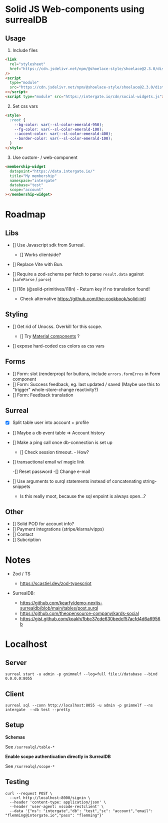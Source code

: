 # Solid JS Web-components using surrealDB

## Usage

1. Include files

```html
<link
  rel="stylesheet"
  href="https://cdn.jsdelivr.net/npm/@shoelace-style/shoelace@2.3.0/dist/themes/light.css"
/>
<script
  type="module"
  src="https://cdn.jsdelivr.net/npm/@shoelace-style/shoelace@2.3.0/dist/shoelace.js"
></script>
<script type="module" src="https://intergate.io/cdn/social-widgets.js"></script>
```

2. Set css vars

```html
<style>
  :root {
    --bg-color: var(--sl-color-emerald-950);
    --fg-color: var(--sl-color-emerald-100);
    --accent-color: var(--sl-color-emerald-400);
    --border-color: var(--sl-color-emerald-100);
  }
</style>
```

3. Use custom- / web-component

```html
<membership-widget
  datapoint="https://data.intergate.io/"
  title="My membership"
  namespace="intergate"
  database="test"
  scope="account"
></membership-widget>
```

# Roadmap

## Libs

- [] Use Javascript sdk from Surreal.

  - [] Works clientside?

- [] Replace Vite with Bun.

- [] Require a zod-schema per fetch to parse `result.data` against (`safeParse` / `parse`)

- [] I18n (@solid-primitives/i18n) - Return key if no translation found!

  - Check alternative https://github.com/the-cookbook/solid-intl


## Styling

- [] Get rid of Unocss. Overkill for this scope.

  - [] Try [Material components](https://suid.io/getting-started/installation) ?

- [] expose hard-coded css colors as css vars

## Forms

- [] Form: slot (renderprop) for buttons, include `errors.formErros` in Form component
- [] Form: Success feedback, eg. last updated / saved (Maybe use this to "trigger" whole-store-change reactivity?)
- [] Form: Feedback translation

## Surreal

- [x] Split table user into account + profile

- [] Maybe a db event table => Account history

- [] Make a ping call once db-connection is set up

  - [] Check session timeout. - How?

- [] transactional email w/ magic link

  -[] Reset password
  -[] Change e-mail

- [] Use arguments to surql statements instead of concatenating string-snippets

  - Is this really moot, because the sql enpoint is always open...?

## Other

- [] Solid POD for account info?
- [] Payment integrations (stripe/klarna/vipps)
- [] Contact
- [] Subcription

# Notes

- Zod / TS

  - https://scastiel.dev/zod-typescript

- SurrealDB:

  - https://github.com/kearfy/demo-nextjs-surrealdb/blob/main/tables/post.surql
  - https://github.com/theopensource-company/kards-social
  - https://gist.github.com/koakh/fbbc37cde630bedcf57acfd4d6a6956b

# Localhost

## Server

```
surreal start -u admin -p gnimmelf --log=full file://database --bind 0.0.0.0:8055
```

## Client

```
surreal sql --conn http://localhost:8055 -u admin -p gnimmelf --ns intergate  --db test --pretty
```

## Setup

**Schemas**

See `/surrealql/table-*`

**Enable scope authentication directly in SurrealDB**

See `/surrealql/scope-*`

## Testing

```
curl --request POST \
  --url http://localhost:8000/signin \
  --header 'content-type: application/json' \
  --header 'user-agent: vscode-restclient' \
  --data '{"ns": "intergate","db": "test","sc": "account","email": "flemming@intergate.io","pass": "flemming"}'
```
